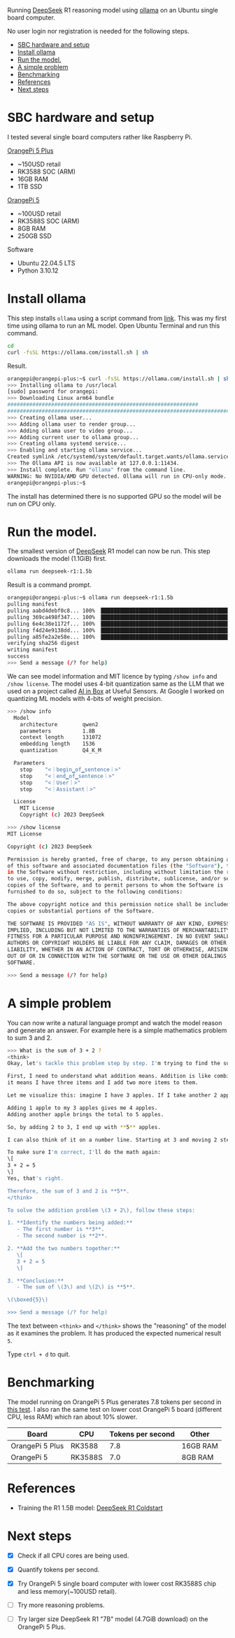 Running [DeepSeek](https://github.com/deepseek-ai) R1 reasoning model using [ollama](https://ollama.com) on an Ubuntu single board computer.

No user login nor registration is needed for the following steps.

- [SBC hardware and setup](#sbc-hardware-and-setup)
- [Install ollama](#install-ollama)
- [Run the model.](#run-the-model)
- [A simple problem](#a-simple-problem)
- [Benchmarking](#benchmarking)
- [References](#references)
- [Next steps](#next-steps)

# SBC hardware and setup

I tested several single board computers rather like Raspberry Pi.

[OrangePi 5 Plus](http://www.orangepi.org/html/hardWare/computerAndMicrocontrollers/details/Orange-Pi-5-plus.html)
* ~150USD retail
* RK3588 SOC (ARM)
* 16GB RAM
* 1TB SSD

[OrangePi 5](http://www.orangepi.org/html/hardWare/computerAndMicrocontrollers/details/Orange-Pi-5.html)
* ~100USD retail
* RK3588S SOC (ARM)
* 8GB RAM
* 250GB SSD

Software
* Ubuntu 22.04.5 LTS
* Python 3.10.12

# Install ollama

This step installs `ollama` using a script command from
[link](https://ollama.com/download/linux).  This was my first time using ollama
to run an ML model.  Open Ubuntu Terminal and run this command.
```bash
cd
curl -fsSL https://ollama.com/install.sh | sh
```

Result.
```bash
orangepi@orangepi-plus:~$ curl -fsSL https://ollama.com/install.sh | sh
>>> Installing ollama to /usr/local
[sudo] password for orangepi:
>>> Downloading Linux arm64 bundle
#############################################################             85.2%
######################################################################## 100.0%
>>> Creating ollama user...
>>> Adding ollama user to render group...
>>> Adding ollama user to video group...
>>> Adding current user to ollama group...
>>> Creating ollama systemd service...
>>> Enabling and starting ollama service...
Created symlink /etc/systemd/system/default.target.wants/ollama.service → /etc/systemd/system/ollama.service.
>>> The Ollama API is now available at 127.0.0.1:11434.
>>> Install complete. Run "ollama" from the command line.
WARNING: No NVIDIA/AMD GPU detected. Ollama will run in CPU-only mode.
orangepi@orangepi-plus:~$
```
The install has determined there is no supported GPU so the model will be run on CPU only.

# Run the model.

The smallest version of [DeepSeek](https://github.com/deepseek-ai) R1 model can
now be run.  This step downloads the model (1.1GiB) first.
```bash
ollama run deepseek-r1:1.5b
```

Result is a command prompt.
```bash
orangepi@orangepi-plus:~$ ollama run deepseek-r1:1.5b
pulling manifest
pulling aabd4debf0c8... 100% ▕███████████████████████████████████████████████████████████████████████████████▏ 1.1 GB
pulling 369ca498f347... 100% ▕███████████████████████████████████████████████████████████████████████████████▏  387 B
pulling 6e4c38e1172f... 100% ▕███████████████████████████████████████████████████████████████████████████████▏ 1.1 KB
pulling f4d24e9138dd... 100% ▕███████████████████████████████████████████████████████████████████████████████▏  148 B
pulling a85fe2a2e58e... 100% ▕███████████████████████████████████████████████████████████████████████████████▏  487 B
verifying sha256 digest
writing manifest
success
>>> Send a message (/? for help)
```

We can see model information and MIT licence by typing `/show info` and
`/show license`.  The model uses 4-bit quantization same as the LLM that we
used on a project called
[AI in Box](https://github.com/usefulsensors/ai_in_a_box#quick-start) at
Useful Sensors.  At Google I worked on quantizing ML models with 4-bits of
weight precision.
```bash
>>> /show info
  Model
    architecture        qwen2
    parameters          1.8B
    context length      131072
    embedding length    1536
    quantization        Q4_K_M

  Parameters
    stop    "<｜begin▁of▁sentence｜>"
    stop    "<｜end▁of▁sentence｜>"
    stop    "<｜User｜>"
    stop    "<｜Assistant｜>"

  License
    MIT License
    Copyright (c) 2023 DeepSeek

>>> /show license
MIT License

Copyright (c) 2023 DeepSeek

Permission is hereby granted, free of charge, to any person obtaining a copy
of this software and associated documentation files (the "Software"), to deal
in the Software without restriction, including without limitation the rights
to use, copy, modify, merge, publish, distribute, sublicense, and/or sell
copies of the Software, and to permit persons to whom the Software is
furnished to do so, subject to the following conditions:

The above copyright notice and this permission notice shall be included in all
copies or substantial portions of the Software.

THE SOFTWARE IS PROVIDED "AS IS", WITHOUT WARRANTY OF ANY KIND, EXPRESS OR
IMPLIED, INCLUDING BUT NOT LIMITED TO THE WARRANTIES OF MERCHANTABILITY,
FITNESS FOR A PARTICULAR PURPOSE AND NONINFRINGEMENT. IN NO EVENT SHALL THE
AUTHORS OR COPYRIGHT HOLDERS BE LIABLE FOR ANY CLAIM, DAMAGES OR OTHER
LIABILITY, WHETHER IN AN ACTION OF CONTRACT, TORT OR OTHERWISE, ARISING FROM,
OUT OF OR IN CONNECTION WITH THE SOFTWARE OR THE USE OR OTHER DEALINGS IN THE
SOFTWARE.

>>> Send a message (/? for help)
```

# A simple problem

You can now write a natural language prompt and watch the model reason and
generate an answer.  For example here is a simple mathematics problem to sum
3 and 2.
```bash
>>> What is the sum of 3 + 2 ?
<think>
Okay, let's tackle this problem step by step. I'm trying to find the sum of 3 plus 2.

First, I need to understand what addition means. Addition is like combining two numbers to get a total. So, when I see "3 + 2,"
it means I have three items and I add two more items to them.

Let me visualize this: imagine I have 3 apples. If I take another 2 apples, how many apples do I have in total?

Adding 1 apple to my 3 apples gives me 4 apples.
Adding another apple brings the total to 5 apples.

So, by adding 2 to 3, I end up with **5** apples.

I can also think of it on a number line. Starting at 3 and moving 2 steps forward lands me on 5.

To make sure I'm correct, I'll do the math again:
\[
3 + 2 = 5
\]
Yes, that's right.

Therefore, the sum of 3 and 2 is **5**.
</think>

To solve the addition problem \(3 + 2\), follow these steps:

1. **Identify the numbers being added:**
   - The first number is **3**.
   - The second number is **2**.

2. **Add the two numbers together:**
   \[
   3 + 2 = 5
   \]

3. **Conclusion:**
   - The sum of \(3\) and \(2\) is **5**.

\(\boxed{5}\)

>>> Send a message (/? for help)
```

The text between `<think>` and `</think>` shows the "reasoning" of the model as
it examines the problem.  It has produced the expected numerical result `5`.

Type `ctrl + d` to quit.

# Benchmarking

The model running on OrangePi 5 Plus generates 7.8 tokens per second in
[this test](/benchmark/README.md).  I also ran the same test on lower cost
OrangePi 5 board (different CPU, less RAM) which ran about 10% slower.

| Board           | CPU     | Tokens per second | Other    |
| --------------- | ------- | ----------------- | -------- |
| OrangePi 5 Plus | RK3588  | 7.8               | 16GB RAM |
| OrangePi 5      | RK3588S | 7.0               | 8GB RAM  |

# References

* Training the R1 1.5B model: [DeepSeek R1 Coldstart](https://youtu.be/Pabqg33sUrg?si=EYr9Nqs1zdFuEpul)

# Next steps

* [x] Check if all CPU cores are being used.
* [x] Quantify tokens per second.
* [x] Try OrangePi 5 single board computer with lower cost RK3588S chip and less memory(~100USD retail).
* [ ] Try more reasoning problems.
* [ ] Try larger size DeepSeek R1 "7B" model (4.7GiB download) on the OrangePi 5 Plus.


